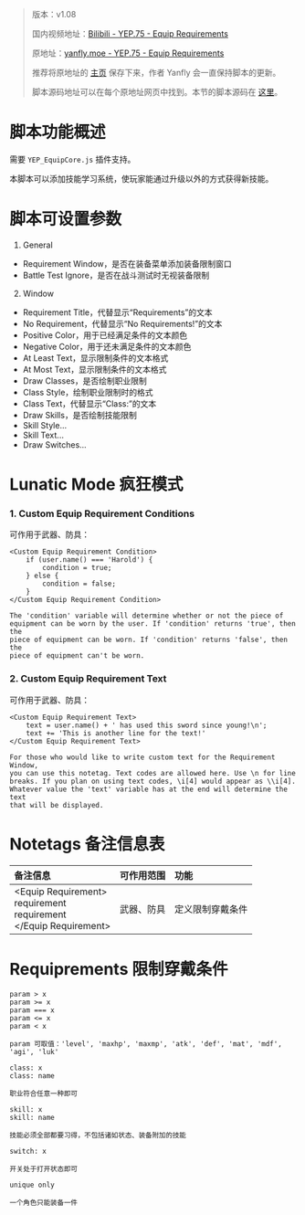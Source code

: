 > 版本：v1.08
>
> 国内视频地址：[Bilibili - YEP.75 - Equip Requirements](https://www.bilibili.com/video/av3174787/#page=80)
>
> 原地址：[yanfly.moe - YEP.75 - Equip Requirements](http://yanfly.moe/2016/02/27/yep-75-equip-requirements/)
> 
> 推荐将原地址的 [主页](http://yanfly.moe/yep/) 保存下来，作者 Yanfly 会一直保持脚本的更新。
> 
> 脚本源码地址可以在每个原地址网页中找到。本节的脚本源码在 [这里](https://www.dropbox.com/s/8igautuk94sdxe1/YEP_X_EquipRequirements.js?dl=0)。

# 脚本功能概述

需要 `YEP_EquipCore.js` 插件支持。

本脚本可以添加技能学习系统，使玩家能通过升级以外的方式获得新技能。

# 脚本可设置参数

1. General

- Requirement Window，是否在装备菜单添加装备限制窗口
- Battle Test Ignore，是否在战斗测试时无视装备限制

2. Window

- Requirement Title，代替显示“Requirements”的文本
- No Requirement，代替显示“No Requirements!”的文本
- Positive Color，用于已经满足条件的文本颜色
- Negative Color，用于还未满足条件的文本颜色
- At Least Text，显示限制条件的文本格式
- At Most Text，显示限制条件的文本格式
- Draw Classes，是否绘制职业限制
- Class Style，绘制职业限制时的格式
- Class Text，代替显示“Class:”的文本
- Draw Skills，是否绘制技能限制
- Skill Style...
- Skill Text...
- Draw Switches...

# Lunatic Mode 疯狂模式

### 1. Custom Equip Requirement Conditions

可作用于武器、防具：
```
<Custom Equip Requirement Condition>
    if (user.name() === 'Harold') {
        condition = true;
    } else {
        condition = false;
    }
</Custom Equip Requirement Condition>

The 'condition' variable will determine whether or not the piece of
equipment can be worn by the user. If 'condition' returns 'true', then the
piece of equipment can be worn. If 'condition' returns 'false', then the
piece of equipment can't be worn.
```

### 2. Custom Equip Requirement Text

可作用于武器、防具：
```
<Custom Equip Requirement Text>
    text = user.name() + ' has used this sword since young!\n';
    text += 'This is another line for the text!'
</Custom Equip Requirement Text>

For those who would like to write custom text for the Requirement Window,
you can use this notetag. Text codes are allowed here. Use \n for line
breaks. If you plan on using text codes, \i[4] would appear as \\i[4].
Whatever value the 'text' variable has at the end will determine the text
that will be displayed.
```

# Notetags 备注信息表

备注信息|可作用范围|功能
:-|:-|:-
&lt;Equip Requirement><br>requirement<br>requirement<br>&lt;/Equip Requirement>|武器、防具|定义限制穿戴条件

# Requiprements 限制穿戴条件

```
param > x
param >= x
param === x
param <= x
param < x

param 可取值：'level', 'maxhp', 'maxmp', 'atk', 'def', 'mat', 'mdf', 'agi', 'luk'

class: x
class: name

职业符合任意一种即可

skill: x
skill: name

技能必须全部都要习得，不包括诸如状态、装备附加的技能

switch: x

开关处于打开状态即可

unique only

一个角色只能装备一件
```
